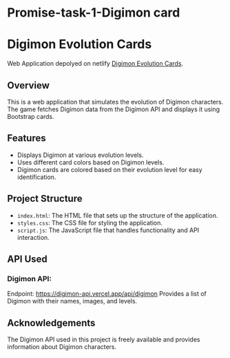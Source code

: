# Promise-task-1-Digimon card
# Digimon Evolution Cards
Web Application depolyed on netlify [Digimon Evolution Cards](https://digimoncards.netlify.app/).


## Overview

This is a web application that simulates the evolution of Digimon characters. The game fetches Digimon data from the Digimon API and displays it using Bootstrap cards.

## Features

- Displays Digimon at various evolution levels.
- Uses different card colors based on Digimon levels.
- Digimon cards are colored based on their evolution level for easy identification.

## Project Structure

- `index.html`: The HTML file that sets up the structure of the application.
- `styles.css`: The CSS file for styling the application.
- `script.js`: The JavaScript file that handles functionality and API interaction.
  
## API Used
### Digimon API:
Endpoint: https://digimon-api.vercel.app/api/digimon
Provides a list of Digimon with their names, images, and levels.

## Acknowledgements
The Digimon API used in this project is freely available and provides information about Digimon characters.



